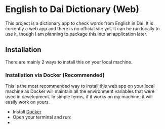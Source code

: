 # English to Dai Dictionary (Web)
This project is a dictionary app to check words from English in Dai. It is currently a web app and there is no official site yet. It can be run locally to use it, though I am planning to package this into an application later.

## Installation
There are mainly 2 ways to install this on your local machine.

### Installation via Docker (Recommended)
This is the most recommended way to install this web app on your local machine as Docker will maintain all the environment variables that were used in development. In simple terms, if it works on my machine, it will easily work on yours.

- Install [Docker](https://docs.docker.com/get-started/get-docker/)
- Open your terminal and run:
- 
